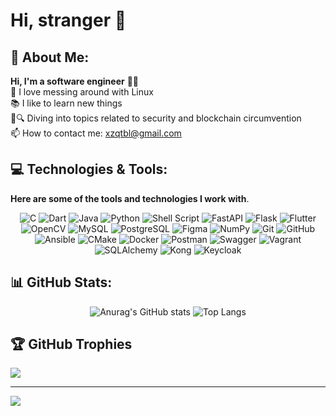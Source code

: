 # Hi, stranger 👋

## 💫 About Me:
__Hi, I'm a software engineer__ 👨‍💻
<br>🐧 I love messing around with Linux <br> 📚 I like to learn new things<br> 🔐🔍 Diving into topics related to security and blockchain circumvention<br> 📫 How to contact me: xzqtbl@gmail.com

## 💻 Technologies & Tools:

__Here are some of the tools and technologies I work with__.
<div align="center">
    <img src="https://img.shields.io/badge/c-%2300599C.svg?style=flat&logo=c&logoColor=white" alt="С"/>
    <img src="https://img.shields.io/badge/dart-%230175C2.svg?style=flat&logo=dart&logoColor=white" alt="Dart"/>
    <img src="https://img.shields.io/badge/java-%23ED8B00.svg?style=flat&logo=openjdk&logoColor=white" alt="Java"/>
    <img src="https://img.shields.io/badge/python-3670A0?style=flat&logo=python&logoColor=ffdd54" alt="Python"/>
    <img src="https://img.shields.io/badge/shell_script-%23121011.svg?style=flat&logo=gnu-bash&logoColor=white" alt="Shell Script"/>
    <img src="https://img.shields.io/badge/FastAPI-005571?style=flat&logo=fastapi" alt="FastAPI"/>
    <img src="https://img.shields.io/badge/Flask-%23000.svg?style=flat&logo=flask&logoColor=white" alt="Flask"/>
    <img src="https://img.shields.io/badge/Flutter-%2302569B.svg?style=flat&logo=Flutter&logoColor=white" alt="Flutter"/>
    <img src="https://img.shields.io/badge/opencv-%23white.svg?style=flat&logo=opencv&logoColor=white" alt="OpenCV"/>
    <img src="https://img.shields.io/badge/mysql-4479A1.svg?style=flat&logo=mysql&logoColor=white" alt="MySQL"/>
    <img src="https://img.shields.io/badge/PostgreSQL-%23316192.svg?style=flat&logo=postgresql&logoColor=white" alt="PostgreSQL"/>
    <img src="https://img.shields.io/badge/Figma-%23F24E1E.svg?style=flat&logo=figma&logoColor=white" alt="Figma"/>
    <img src="https://img.shields.io/badge/NumPy-%23013243.svg?style=flat&logo=numpy&logoColor=white" alt="NumPy"/>
    <img src="https://img.shields.io/badge/git-%23F05033.svg?style=flat&logo=git&logoColor=white" alt="Git"/>
    <img src="https://img.shields.io/badge/GitHub-%23121011.svg?style=flat&logo=github&logoColor=white" alt="GitHub"/>
    <img src="https://img.shields.io/badge/ansible-%231A1918.svg?style=flat&logo=ansible&logoColor=white" alt="Ansible"/>
    <img src="https://img.shields.io/badge/CMake-%23008FBA.svg?style=flat&logo=cmake&logoColor=white" alt="CMake"/>
    <img src="https://img.shields.io/badge/Docker-%230db7ed.svg?style=flat&logo=docker&logoColor=white" alt="Docker"/>
    <img src="https://img.shields.io/badge/Postman-FF6C37?style=flat&logo=postman&logoColor=white" alt="Postman"/>
    <img src="https://img.shields.io/badge/-Swagger-%23Clojure?style=flat&logo=swagger&logoColor=white" alt="Swagger"/>
    <img src="https://img.shields.io/badge/vagrant-%231563FF.svg?style=flat&logo=vagrant&logoColor=white" alt="Vagrant"/>
    <img src="https://img.shields.io/badge/SQLAlchemy-100000?style=flat&logo=sqlalchemy&logoColor=red" alt="SQLAlchemy"/>
    <img src="https://img.shields.io/badge/Kong-00205F?style=flat&logo=kong&logoColor=white" alt="Kong"/>
    <img src="https://img.shields.io/badge/Keycloak-003366?style=flat&logo=keycloak&logoColor=white" alt="Keycloak"/>
</div>

## 📊 GitHub Stats:

<div align="center">
    <img src="https://github-readme-stats.vercel.app/api?username=bitchofson&show_icons=true&theme=dark&rank_icon=github" alt="Anurag's GitHub stats"/>
    <img src="https://github-readme-streak-stats.herokuapp.com/?user=bitchofson&theme=dark&hide_border=false" alt="Top Langs"/>
</div>

## 🏆 GitHub Trophies

![](https://github-profile-trophy.vercel.app/?username=bitchofson&theme=dark&no-frame=false&no-bg=true&margin-w=4)

---
[![](https://visitcount.itsvg.in/api?id=bitchofson&icon=6&color=6)](https://visitcount.itsvg.in)